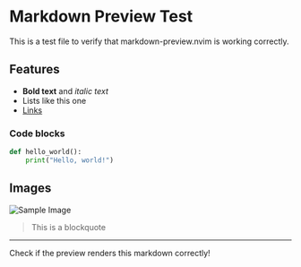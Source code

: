 # Markdown Preview Test

This is a test file to verify that markdown-preview.nvim is working correctly.

## Features

- **Bold text** and *italic text*
- Lists like this one
- [Links](https://github.com/iamcco/markdown-preview.nvim)

### Code blocks

```python
def hello_world():
    print("Hello, world!")
```

## Images

![Sample Image](https://via.placeholder.com/150)

> This is a blockquote

---

Check if the preview renders this markdown correctly!
